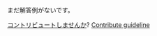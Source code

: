 
まだ解答例がないです。

[コントリビュートしませんか](https://github.com/BFEdev/BFE.dev-solutions/blob/main/problem/fix-the-the-tree-so-that-tree-structure-is-a-valid-binary-tree_ja.md)?  [Contribute guideline](https://github.com/BFEdev/BFE.dev-solutions#how-to-contribute)
